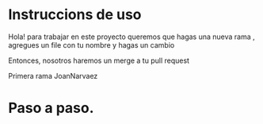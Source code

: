 # Instruccions de uso

Hola! para trabajar en este proyecto queremos que hagas una nueva rama , agregues un file con tu nombre y hagas un cambio

Entonces, nosotros haremos un merge a tu pull request

Primera rama JoanNarvaez
# Paso a paso.


